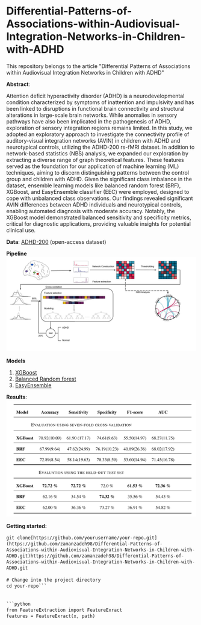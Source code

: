# Differential-Patterns-of-Associations-within-Audiovisual-Integration-Networks-in-Children-with-ADHD

This repository belongs to the article "Differential Patterns of Associations within Audiovisual Integration Networks in Children with ADHD"

**Abstract**:

Attention deficit hyperactivity disorder (ADHD) is a neurodevelopmental condition characterized by symptoms of inattention and impulsivity and has been linked to disruptions in functional brain connectivity and structural alterations in large-scale brain networks. While anomalies in sensory pathways have also been implicated in the pathogenesis of ADHD, exploration of sensory integration regions remains limited. In this study, we adopted an exploratory approach to investigate the connectivity profile of auditory-visual integration networks (AVIN) in children with ADHD and neurotypical controls, utilizing the ADHD-200 rs-fMRI dataset. In addition to network-based statistics (NBS) analysis, we expanded our exploration by extracting a diverse range of graph theoretical features. These features served as the foundation for our application of machine learning (ML) techniques, aiming to discern distinguishing patterns between the control group and children with ADHD. Given the significant class imbalance in the dataset, ensemble learning models like balanced random forest (BRF), XGBoost, and EasyEnsemble classifier (EEC) were employed, designed to cope with unbalanced class observations. Our findings revealed significant AVIN differences between ADHD individuals and neurotypical controls, enabling automated diagnosis with moderate accuracy. Notably, the XGBoost model demonstrated balanced sensitivity and specificity metrics, critical for diagnostic applications, providing valuable insights for potential clinical use. 

**Data**:
[ADHD-200](https://www.nitrc.org/frs/?group_id=383) (open-access dataset)

**Pipeline**
![Alt Text](Pictures/Thesis_flowchart.jpg)

**Models**
1. [XGBoost](https://xgboost.readthedocs.io/en/stable/)
2. [Balanced Random forest](https://imbalanced-learn.org/stable/references/generated/imblearn.ensemble.BalancedRandomForestClassifier.html)
3. [EasyEnsemble](https://imbalanced-learn.org/stable/references/generated/imblearn.ensemble.BalancedRandomForestClassifier.html)


**Results**:
![Alt Text](Pictures/results.png)


**Getting started:**
```# Clone the repository
git clone[https://github.com/yourusername/your-repo.git](https://github.com/zamanzadeh98/Differential-Patterns-of-Associations-within-Audiovisual-Integration-Networks-in-Children-with-ADHD.git)https://github.com/zamanzadeh98/Differential-Patterns-of-Associations-within-Audiovisual-Integration-Networks-in-Children-with-ADHD.git

# Change into the project directory
cd your-repo```


```python
from FeatureExtraction import FeatureExract
features = FeatureExract(x, path)
